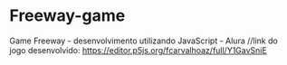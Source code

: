 # Freeway-game
Game Freeway - desenvolvimento utilizando JavaScript - Alura
//link do jogo desenvolvido: https://editor.p5js.org/fcarvalhoaz/full/Y1GavSniE
